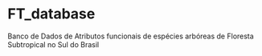 # FT_database
Banco de Dados de Atributos funcionais de espécies arbóreas de Floresta Subtropical no Sul do Brasil
